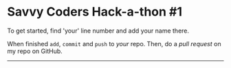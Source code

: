 # Savvy Coders Hack-a-thon #1

To get started, find 'your' line number and add your name there. 

When finished `add`, `commit` and `push` to *your* repo. Then, do a _pull request_ on my repo on GitHub.

---
